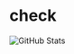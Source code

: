 # check
![GitHub Stats](https://github-readme-stats.vercel.app/api?username=chojuninengu&show_icons=true&theme=dark)
